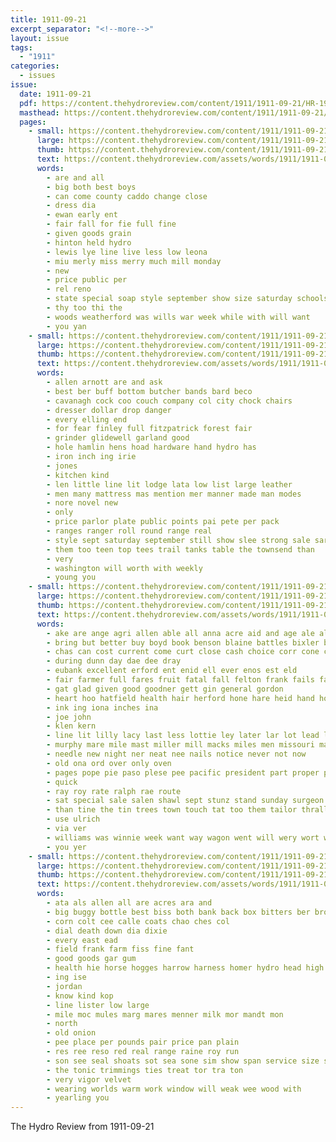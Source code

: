 ```yaml
---
title: 1911-09-21
excerpt_separator: "<!--more-->"
layout: issue
tags:
  - "1911"
categories:
  - issues
issue:
  date: 1911-09-21
  pdf: https://content.thehydroreview.com/content/1911/1911-09-21/HR-1911-09-21.pdf
  masthead: https://content.thehydroreview.com/content/1911/1911-09-21/masthead/HR-1911-09-21.jpg
  pages:
    - small: https://content.thehydroreview.com/content/1911/1911-09-21/small/HR-1911-09-21-01.jpg
      large: https://content.thehydroreview.com/content/1911/1911-09-21/large/HR-1911-09-21-01.jpg
      thumb: https://content.thehydroreview.com/content/1911/1911-09-21/thumbnails/HR-1911-09-21-01.jpg
      text: https://content.thehydroreview.com/assets/words/1911/1911-09-21/HR-1911-09-21-01.txt
      words:
        - are and all
        - big both best boys
        - can come county caddo change close
        - dress dia
        - ewan early ent
        - fair fall for fie full fine
        - given goods grain
        - hinton held hydro
        - lewis lye line live less low leona
        - miu merly miss merry much mill monday
        - new
        - price public per
        - rel reno
        - state special soap style september show size saturday schools sell styles supply suit season stock smaller see sept sale shape silk school
        - thy too thi the
        - woods weatherford was wills war week while with will want
        - you yan
    - small: https://content.thehydroreview.com/content/1911/1911-09-21/small/HR-1911-09-21-02.jpg
      large: https://content.thehydroreview.com/content/1911/1911-09-21/large/HR-1911-09-21-02.jpg
      thumb: https://content.thehydroreview.com/content/1911/1911-09-21/thumbnails/HR-1911-09-21-02.jpg
      text: https://content.thehydroreview.com/assets/words/1911/1911-09-21/HR-1911-09-21-02.txt
      words:
        - allen arnott are and ask
        - best ber buff bottom butcher bands bard beco
        - cavanagh cock coo couch company col city chock chairs
        - dresser dollar drop danger
        - every elling end
        - for fear finley full fitzpatrick forest fair
        - grinder glidewell garland good
        - hole hamlin hens hoad hardware hand hydro has
        - iron inch ing irie
        - jones
        - kitchen kind
        - len little line lit lodge lata low list large leather
        - men many mattress mas mention mer manner made man modes
        - nore novel new
        - only
        - price parlor plate public points pai pete per pack
        - ranges ranger roll round range real
        - style sept saturday september still show slee strong sale sarin sewing stiff springs stove steel styles second sell sese
        - them too teen top tees trail tanks table the townsend than
        - very
        - washington will worth with weekly
        - young you
    - small: https://content.thehydroreview.com/content/1911/1911-09-21/small/HR-1911-09-21-03.jpg
      large: https://content.thehydroreview.com/content/1911/1911-09-21/large/HR-1911-09-21-03.jpg
      thumb: https://content.thehydroreview.com/content/1911/1911-09-21/thumbnails/HR-1911-09-21-03.jpg
      text: https://content.thehydroreview.com/assets/words/1911/1911-09-21/HR-1911-09-21-03.txt
      words:
        - ake are ange agri allen able all anna acre aid and age ale ally american ards ata
        - bring but better buy boyd book benson blaine battles bixler bank been ber board books bonga business bible bone boys bradley band baby butler brother
        - chas can cost current come curt close cash choice corr cone cao count cant crier cashier cream city col cee car cure company came claw clyde cast
        - during dunn day dae dee dray
        - eubank excellent erford ent enid ell ever enos est eld
        - fair farmer full fares fruit fatal fall felton frank fails fanny farm fon fight for free fred friday from faith
        - gat glad given good goodner gett gin general gordon
        - heart hoo hatfield health hair herford hone hare heid hand hold heady happy hands him has had hydro hardware helt hin house home henke homes
        - ink ing iona inches ina
        - joe john
        - klen kern
        - line lit lilly lacy last less lottie ley later lar lot lead low lee lodge live left
        - murphy mare mile mast miller mill macks miles men missouri martes miss mia made mer moulton may more many mae much
        - needle new night ner neat nee nails notice never not now
        - old ona ord over only oven
        - pages pope pie paso plese pee pacific president part proper price palmer paper per present pete
        - quick
        - ray roy rate ralph rae route
        - sat special sale salen shawl sept stunz stand sunday surgeon see safe smith soc sou sermons shade suits sick slate song standard scott son sever stock surplus south state style school sup studebaker swee such
        - than tine the tin trees town touch tat too them tailor thralls treat tei ton
        - use ulrich
        - via ver
        - williams was winnie week want way wagon went will wery wort weal word walters winning with well wire woods waters wide world work wife
        - you yer
    - small: https://content.thehydroreview.com/content/1911/1911-09-21/small/HR-1911-09-21-04.jpg
      large: https://content.thehydroreview.com/content/1911/1911-09-21/large/HR-1911-09-21-04.jpg
      thumb: https://content.thehydroreview.com/content/1911/1911-09-21/thumbnails/HR-1911-09-21-04.jpg
      text: https://content.thehydroreview.com/assets/words/1911/1911-09-21/HR-1911-09-21-04.txt
      words:
        - ata als allen all are acres ara and
        - big buggy bottle best biss both bank back box bitters ber brown brow brood bie begin bees bale
        - corn colt cee calle coats chao ches col
        - dial death down dia dixie
        - every east ead
        - field frank farm fiss fine fant
        - good goods gar gum
        - health hie horse hogges harrow harness homer hydro head high
        - ing ise
        - jordan
        - know kind kop
        - line lister low large
        - mile moc mules marg mares menner milk mor mandt mon
        - north
        - old onion
        - pee place per pounds pair price pan plain
        - res ree reso red real range raine roy run
        - son see seal shoats sot sea sone sim show span service size sis stone straight sell sailor season stove sheller strength sen such sine sled
        - the tonic trimmings ties treat tor tra ton
        - very vigor velvet
        - wearing worlds warm work window will weak wee wood with
        - yearling you
---
```


The Hydro Review from 1911-09-21

<!--more-->

